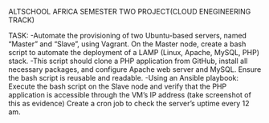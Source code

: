 ALTSCHOOL AFRICA SEMESTER TWO PROJECT(CLOUD ENEGINEERING TRACK)

TASK:
-Automate the provisioning of two Ubuntu-based servers, named “Master” and “Slave”, using Vagrant.
On the Master node, create a bash script to automate the deployment of a LAMP (Linux, Apache, MySQL, PHP) stack.
-This script should clone a PHP application from GitHub, install all necessary packages, and configure Apache web server and MySQL. 
Ensure the bash script is reusable and readable.
-Using an Ansible playbook:
Execute the bash script on the Slave node and verify that the PHP application is accessible through the VM’s IP address (take screenshot of this as evidence)
Create a cron job to check the server’s uptime every 12 am.
